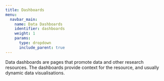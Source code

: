 ```yaml
---
title: Dashboards
menu:
  navbar_main:
    name: Data Dashboards
    identifier: dashboards
    weight: 1
    params:
      type: dropdown
      include_parent: true
---
```


Data dashboards are pages that promote data and other research resources. The dashboards provide context for the resource, and usually dynamic data visualisations.